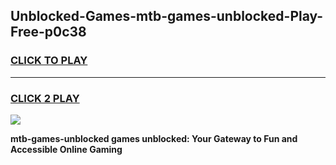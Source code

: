 
## Unblocked-Games-mtb-games-unblocked-Play-Free-p0c38
<h3>
<a href="https://premium76.site?title=mtb-games-unblocked&ref=23A">CLICK TO PLAY</a></h3>
<hr>

<h3>
<a href="https://premium76.site?title=mtb-games-unblocked&ref=23A">CLICK 2 PLAY</a>
  
</h3>

<a href="https://premium76.site?title=mtb-games-unblocked&ref=23A"><img src="https://clearcache.store/games.png"></a>


**mtb-games-unblocked games unblocked: Your Gateway to Fun and Accessible Online Gaming**
